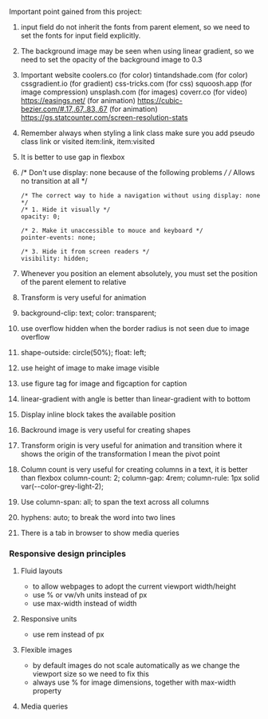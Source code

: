 Important point gained from this project:

1. input field do not inherit the fonts from parent element, so we need to set the fonts for input field explicitly.
2. The background image may be seen when using linear gradient, so we need to set the opacity of the background image to 0.3

3. Important website 
    coolers.co (for color)
    tintandshade.com (for color)
    cssgradient.io (for gradient)
    css-tricks.com (for css)
    squoosh.app (for image compression)
    unsplash.com (for images)
    coverr.co (for video)
    https://easings.net/ (for animation)
    https://cubic-bezier.com/#.17,.67,.83,.67 (for animation)
    https://gs.statcounter.com/screen-resolution-stats

4. Remember always when styling a link class make sure you add pseudo class link or visited
      item:link, item:visited
5. It is better to use gap in flexbox
6.  /* Don't use display: none because of the following problems */
        /* Allows no transition at all */

        /* The correct way to hide a navigation without using display: none */
        /* 1. Hide it visually */
        opacity: 0;

        /* 2. Make it unaccessible to mouce and keyboard */
        pointer-events: none;

        /* 3. Hide it from screen readers */
        visibility: hidden;

7. Whenever you position an element absolutely, you must set the position of the parent element to relative

8. Transform is very useful for animation

9. background-clip: text; color: transparent;
10. use overflow hidden when the border radius is not seen due to image overflow
11. shape-outside: circle(50%); float: left;
12. use height of image to make image visible
13. use figure tag for image and figcaption for caption
14. linear-gradient with angle is better than linear-gradient with to bottom
15. Display inline block takes the available position
16. Backround image is very useful for creating shapes
17. Transform origin is very useful for animation and transition where it shows the origin of the transformation I mean the pivot point
18. Column count is very useful for creating columns in a text, it is better than flexbox
        column-count: 2; column-gap: 4rem; column-rule: 1px solid var(--color-grey-light-2);
19. Use column-span: all; to span the text across all columns
20. hyphens: auto; to break the word into two lines
21. There is a tab in browser to show media queries

### Responsive design principles
  1. Fluid layouts
       - to allow webpages to adopt the current viewport width/height
       - use % or vw/vh units instead of px
       - use max-width instead of width

  2. Responsive units
      - use rem instead of px
    
  3. Flexible images
      - by default images do not scale automatically as we change the viewport size
         so we need to fix this
      - always use % for image dimensions, together with max-width property

  4. Media queries



      

